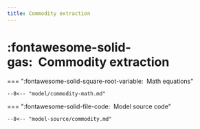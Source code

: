```yaml
---
title: Commodity extraction
---
```


# :fontawesome-solid-gas:  Commodity extraction


=== ":fontawesome-solid-square-root-variable:  Math equations"

    --8<-- "model/commodity-math.md"


=== ":fontawesome-solid-file-code:  Model source code"

    --8<-- "model-source/commodity.md"


